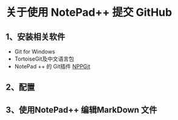 # 关于使用 NotePad++ 提交 GitHub

## 1、安装相关软件

- Git for Windows
- TortoiseGit及中文语言包
- NotePad ++ 的 Git插件 [NPPGit](https://forum.lowyat.net/index.php?s=813777532e8da2a3789f63ae43c8fbc2&act=Attach&type=post&id=1486188)

## 2、配置





## 3、使用NotePad++ 编辑MarkDown 文件
